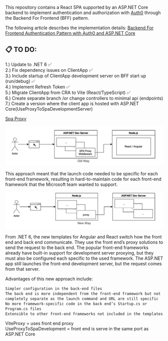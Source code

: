 This repository contains a React SPA supported by an ASP.NET Core backend to implement authentication and authorization with [Auth0](https://auth0.com/) through the Backend For Frontend (BFF) pattern.

The following article describes the implementation details: [Backend For Frontend Authentication Pattern with Auth0 and ASP.NET Core](https://auth0.com/blog/backend-for-frontend-pattern-with-auth0-and-dotnet/)

## 📋  TO DO:
1.) Update to .NET 6 ✅ <br>
2.) Fix dependency issues on ClientApp ✅ <br>
3.) Include startup of ClientApp development server on BFF start up (run/debug) ✅ <br>
4.) Implement Refresh Token ✅ <br> 
5.) Migrate ClientApp from CRA to Vite (React/TypeScript) ✅ <br>
6.) Create separate branch /or change controllers to minimal api (endpoints) <br>
7.) Create a version where the client app is hosted with ASP.NET Core(UseProxyToSpaDevelopmentServer) <br>


[Spa Proxy](https://www.infoq.com/articles/dotnet-spa-templates-proxy/)

![alt text](image-1.png)

This approach meant that the launch code needed to be specific for each front-end framework, resulting in hard-to-maintain code for each front-end framework that the Microsoft team wanted to support. <br>


![alt text](image-2.png) 

From .NET 6, the new templates for Angular and React switch how the front end and back end communicate. They use the front end’s proxy solutions to send the request to the back end. The popular front-end frameworks already have built-in support for development server proxying, but they must also be configured each specific to the used framework. The ASP.NET app still launches the front-end development server, but the request comes from that server.

Advantages of this new approach include:

    Simpler configuration in the back-end files
    The back end is more independent from the front-end framework but not completely separate as the launch command and URL are still specific
    No more framework-specific code in the back end’s Startup.cs or Program.cs files
    Extensible to other front-end frameworks not included in the templates


ViteProxy = uses front end proxy <br>
UseProxyToSpaDevelopment = front end is serve in the same port as ASP.NET Core <br>